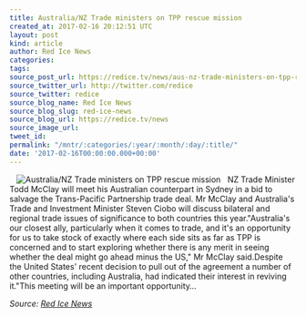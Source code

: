 ```yaml
---
title: Australia/NZ Trade ministers on TPP rescue mission
created_at: 2017-02-16 20:12:51 UTC
layout: post
kind: article
author: Red Ice News
categories: 
tags: 
source_post_url: https://redice.tv/news/aus-nz-trade-ministers-on-tpp-rescue-mission
source_twitter_url: http://twitter.com/redice
source_twitter: redice
source_blog_name: Red Ice News
source_blog_slug: red-ice-news
source_blog_url: https://redice.tv/news
source_image_url: 
tweet_id: 
permalink: "/mntr/:categories/:year/:month/:day/:title/"
date: '2017-02-16T00:00:00.000+00:00'
---
```

<img align="left" hspace="12" alt="Australia/NZ Trade ministers on TPP rescue mission" src="https://rdice.net/a/c/n/17/02162111-Untitled-2-Recovered.9cd7b47f.jpg"> NZ Trade Minister Todd McClay will meet his Australian counterpart in Sydney in a bid to salvage the Trans-Pacific Partnership trade deal. Mr McClay and Australia's Trade and Investment Minister Steven Ciobo will discuss bilateral and regional trade issues of significance to both countries this year."Australia's our closest ally, particularly when it comes to trade, and it's an opportunity for us to take stock of exactly where each side sits as far as TPP is concerned and to start exploring whether there is any merit in seeing whether the deal might go ahead minus the US," Mr McClay said.Despite the United States' recent decision to pull out of the agreement a number of other countries, including Australia, had indicated their interest in reviving it."This meeting will be an important opportunity&#8230;<div class="">
    <i>Source: <a href="https://redice.tv/news">Red Ice News</a></i>
</div>
